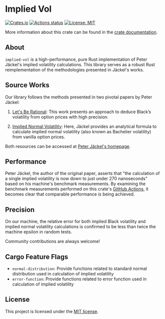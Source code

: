 # Implied Vol

[![Crates.io](https://img.shields.io/crates/v/implied-vol)](https://crates.io/crates/implied-vol)
[![Actions status](https://github.com/nakashima-hikaru/implied-vol/actions/workflows/ci.yaml/badge.svg)](https://github.com/nakashima-hikaru/implied-vol/actions)
[![License: MIT](https://img.shields.io/badge/License-MIT-yellow.svg)](https://opensource.org/licenses/MIT)

More information about this crate can be found in
the [crate documentation](https://docs.rs/implied-vol/0.2/implied_vol/).

## About

`implied-vol` is a high-performance, pure Rust implementation of Peter Jäckel's implied volatility calculations. This
library serves as a robust Rust reimplementation of the methodologies presented in Jäckel's works.

## Source Works

Our library follows the methods presented in two pivotal papers by Peter Jäckel:

1. [Let's Be Rational](http://www.jaeckel.org/LetsBeRational.pdf): This work presents an approach to deduce Black’s
   volatility from option prices with high precision.

2. [Implied Normal Volatility](http://www.jaeckel.org/ImpliedNormalVolatility.pdf): Here, Jäckel provides an analytical
   formula to calculate implied normal volatility (also known as Bachelier volatility) from vanilla option prices.

Both resources can be accessed at [Peter Jäckel's homepage](http://www.jaeckel.org/).

## Performance

Peter Jäckel, the author of the original paper, asserts that "the calculation of a single implied volatility is now down
to just under 270 nanoseconds" based on his machine's benchmark measurements. By examining the benchmark measurements
performed on this crate's [GitHub Actions](https://github.com/nakashima-hikaru/implied-vol/actions), it becomes clear
that comparable performance is being achieved.

## Precision

On our machine, the relative error for both implied Black volatility and implied normal
volatility calculations is confirmed to be less than twice the machine epsilon in random tests.

Community contributions are always welcome!

## Cargo Feature Flags

- `normal-distribution`: Provide functions related to standard normal distribution used in calculation of implied
  volatility
- `error-function`: Provide functions related to error function used in calculation of implied volatility

## License

This project is licensed under the [MIT license](https://github.com/nakashima-hikaru/implied-vol/blob/main/LICENSE).